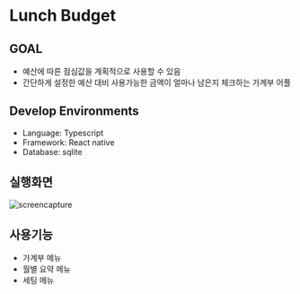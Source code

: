 # Lunch Budget
## GOAL
* 예산에 따른 점심값을 계획적으로 사용할 수 있음
* 간단하게 설정한 예산 대비 사용가능한 금액이 얼마나 남은지 체크하는 가계부 어플

## Develop Environments
* Language: Typescript
* Framework: React native
* Database: sqlite

## 실행화면
![screencapture](https://user-images.githubusercontent.com/53938072/201257097-c4b9e6e5-ed02-44fb-b8a1-bc8d442877c8.gif)

## 사용기능
* 가계부 메뉴
* 월별 요약 메뉴
* 세팅 메뉴